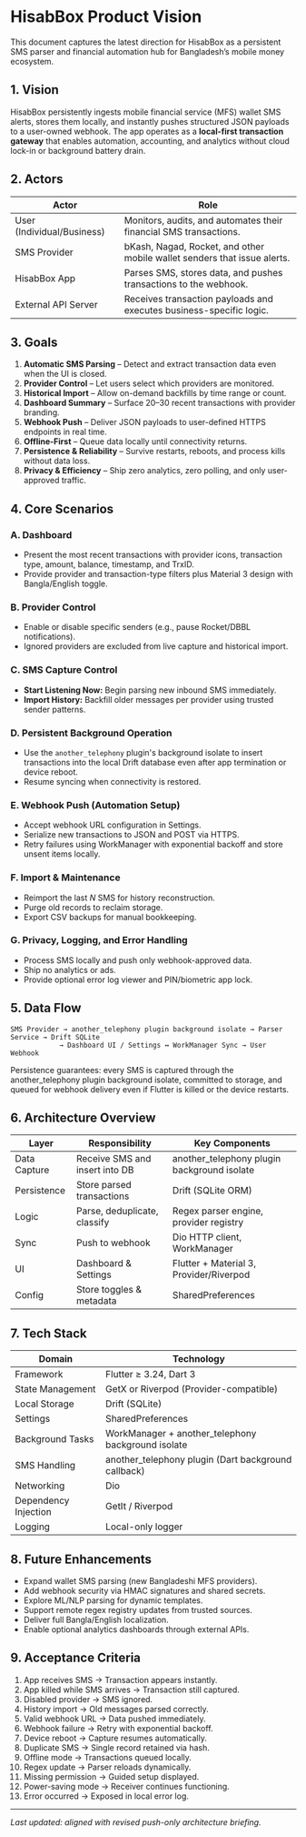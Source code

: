 # HisabBox Product Vision

This document captures the latest direction for HisabBox as a persistent SMS parser and financial automation hub for Bangladesh’s mobile money ecosystem.

## 1. Vision

HisabBox persistently ingests mobile financial service (MFS) wallet SMS alerts, stores them locally, and instantly pushes structured JSON payloads to a user-owned webhook. The app operates as a **local-first transaction gateway** that enables automation, accounting, and analytics without cloud lock-in or background battery drain.

## 2. Actors

| Actor | Role |
| --- | --- |
| User (Individual/Business) | Monitors, audits, and automates their financial SMS transactions. |
| SMS Provider | bKash, Nagad, Rocket, and other mobile wallet senders that issue alerts. |
| HisabBox App | Parses SMS, stores data, and pushes transactions to the webhook. |
| External API Server | Receives transaction payloads and executes business-specific logic. |

## 3. Goals

1. **Automatic SMS Parsing** – Detect and extract transaction data even when the UI is closed.
2. **Provider Control** – Let users select which providers are monitored.
3. **Historical Import** – Allow on-demand backfills by time range or count.
4. **Dashboard Summary** – Surface 20–30 recent transactions with provider branding.
5. **Webhook Push** – Deliver JSON payloads to user-defined HTTPS endpoints in real time.
6. **Offline-First** – Queue data locally until connectivity returns.
7. **Persistence & Reliability** – Survive restarts, reboots, and process kills without data loss.
8. **Privacy & Efficiency** – Ship zero analytics, zero polling, and only user-approved traffic.

## 4. Core Scenarios

### A. Dashboard
- Present the most recent transactions with provider icons, transaction type, amount, balance, timestamp, and TrxID.
- Provide provider and transaction-type filters plus Material 3 design with Bangla/English toggle.

### B. Provider Control
- Enable or disable specific senders (e.g., pause Rocket/DBBL notifications).
- Ignored providers are excluded from live capture and historical import.

### C. SMS Capture Control
- **Start Listening Now:** Begin parsing new inbound SMS immediately.
- **Import History:** Backfill older messages per provider using trusted sender patterns.

### D. Persistent Background Operation
- Use the `another_telephony` plugin's background isolate to insert transactions into the local Drift database even after app termination or device reboot.
- Resume syncing when connectivity is restored.

### E. Webhook Push (Automation Setup)
- Accept webhook URL configuration in Settings.
- Serialize new transactions to JSON and POST via HTTPS.
- Retry failures using WorkManager with exponential backoff and store unsent items locally.

### F. Import & Maintenance
- Reimport the last _N_ SMS for history reconstruction.
- Purge old records to reclaim storage.
- Export CSV backups for manual bookkeeping.

### G. Privacy, Logging, and Error Handling
- Process SMS locally and push only webhook-approved data.
- Ship no analytics or ads.
- Provide optional error log viewer and PIN/biometric app lock.

## 5. Data Flow

```
SMS Provider → another_telephony plugin background isolate → Parser Service → Drift SQLite
            → Dashboard UI / Settings ↔ WorkManager Sync → User Webhook
```

Persistence guarantees: every SMS is captured through the another_telephony plugin background isolate, committed to storage, and queued for webhook delivery even if Flutter is killed or the device restarts.

## 6. Architecture Overview

| Layer | Responsibility | Key Components |
| --- | --- | --- |
| Data Capture | Receive SMS and insert into DB | another_telephony plugin background isolate |
| Persistence | Store parsed transactions | Drift (SQLite ORM) |
| Logic | Parse, deduplicate, classify | Regex parser engine, provider registry |
| Sync | Push to webhook | Dio HTTP client, WorkManager |
| UI | Dashboard & Settings | Flutter + Material 3, Provider/Riverpod |
| Config | Store toggles & metadata | SharedPreferences |

## 7. Tech Stack

| Domain | Technology |
| --- | --- |
| Framework | Flutter ≥ 3.24, Dart 3 |
| State Management | GetX or Riverpod (Provider-compatible) |
| Local Storage | Drift (SQLite) |
| Settings | SharedPreferences |
| Background Tasks | WorkManager + another_telephony background isolate |
| SMS Handling | another_telephony plugin (Dart background callback) |
| Networking | Dio |
| Dependency Injection | GetIt / Riverpod |
| Logging | Local-only logger |

## 8. Future Enhancements

- Expand wallet SMS parsing (new Bangladeshi MFS providers).
- Add webhook security via HMAC signatures and shared secrets.
- Explore ML/NLP parsing for dynamic templates.
- Support remote regex registry updates from trusted sources.
- Deliver full Bangla/English localization.
- Enable optional analytics dashboards through external APIs.

## 9. Acceptance Criteria

1. App receives SMS → Transaction appears instantly.
2. App killed while SMS arrives → Transaction still captured.
3. Disabled provider → SMS ignored.
4. History import → Old messages parsed correctly.
5. Valid webhook URL → Data pushed immediately.
6. Webhook failure → Retry with exponential backoff.
7. Device reboot → Capture resumes automatically.
8. Duplicate SMS → Single record retained via hash.
9. Offline mode → Transactions queued locally.
10. Regex update → Parser reloads dynamically.
11. Missing permission → Guided setup displayed.
12. Power-saving mode → Receiver continues functioning.
13. Error occurred → Exposed in local error log.

---

_Last updated: aligned with revised push-only architecture briefing._

